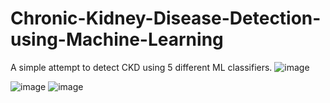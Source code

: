 # Chronic-Kidney-Disease-Detection-using-Machine-Learning

A simple attempt to detect CKD using 5 different ML classifiers.
![image](https://github.com/Aveiro11/Chronic-Kidney-Disease-Detection-using-Machine-Learning/assets/74791612/bab0b47b-f46c-4b24-8090-81414a6b1fa3)

![image](https://github.com/Aveiro11/Chronic-Kidney-Disease-Detection-using-Machine-Learning/assets/74791612/71311077-5965-4ed5-8f04-b3c1d3628b32)
![image](https://github.com/Aveiro11/Chronic-Kidney-Disease-Detection-using-Machine-Learning/assets/74791612/698cd9da-7c8e-4aff-9081-b30f527eeb7d)
